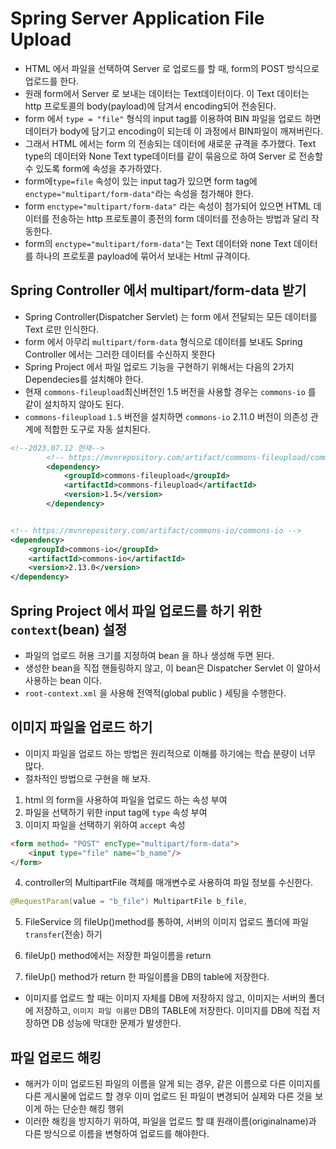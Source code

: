 # Spring Server Application File Upload

- HTML 에서 파일을 선택하여 Server 로 업로드를 할 때, form의 POST 방식으로 업로드를 한다.
- 원래 form에서 Server 로 보내는 데이터는 Text데이터이다. 이 Text 데이터는 http 프로토콜의 body(payload)에 담겨서 encoding되어 전송된다.
- form 에서 `type = "file"` 형식의 input tag를 이용하여 BIN 파일을 업로드 하면 데이터가 body에 담기고 encoding이 되는데 이 과정에서 BIN파일이 깨져버린다.
- 그래서 HTML 에서는 form 의 전송되는 데이터에 새로운 규격을 추가했다. Text type의 데이터와 None Text type데이터를 같이 묶음으로 하여 Server 로 전송할 수 있도록 form에 속성을 추가하였다.
- form에`type=file` 속성이 있는 input tag가 있으면 form tag에 `enctype="multipart/form-data"`라는 속성을 첨가해야 한다. 
- form `enctype="multipart/form-data"` 라는 속성이 첨가되어 있으면 HTML 데이터를 전송하는 http 프로토콜이 종전의 form 데이터를 전송하는 방법과 달리 작동한다.
- form의 `enctype="multipart/form-data"`는 Text 데이터와 none Text 데이터를 하나의 프로토콜 payload에 묶어서 보내는 Html 규격이다.

## Spring Controller 에서 multipart/form-data 받기
- Spring Controller(Dispatcher Servlet) 는 form 에서 전달되는 모든 데이터를 Text 로만 인식한다.
- form 에서 아무리 `multipart/form-data` 형식으로 데이터를 보내도 Spring Controller 에서는 그러한 데이터를 수신하지 못한다 
- Spring Project 에서 파일 업로드 기능을 구현하기 위해서는 다음의 2가지 Dependecies를 설치해야 한다.
- 현재 `commons-fileupload`최신버전인 1.5 버전을 사용할 경우는 `commons-io` 를 같이 설치하지 않아도 된다.
- `commons-fileupload` `1.5` 버전을 설치하면 `commons-io` 2.11.0 버전이 의존성 관계에 적합한 도구로 자동 설치된다.

```xml
<!--2023.07.12 현재-->
		<!-- https://mvnrepository.com/artifact/commons-fileupload/commons-fileupload -->
		<dependency>
			<groupId>commons-fileupload</groupId>
			<artifactId>commons-fileupload</artifactId>
			<version>1.5</version>
		</dependency>


<!-- https://mvnrepository.com/artifact/commons-io/commons-io -->
<dependency>
    <groupId>commons-io</groupId>
    <artifactId>commons-io</artifactId>
    <version>2.13.0</version>
</dependency>

```
## Spring Project 에서 파일 업로드를 하기 위한 `context`(bean) 설정
- 파일의 업로드 허용 크기를 지정하여 bean 을 하나 생성해 두면 된다.
- 생성한 bean을 직접 핸들링하지 않고, 이 bean은 Dispatcher Servlet 이 알아서 사용하는 bean 이다.
- `root-context.xml` 을 사용해 전역적(global public ) 세팅을 수행한다.

## 이미지 파일을 업로드 하기
- 이미지 파일을 업로드 하는 방법은 원리적으로 이해를 하기에는 학습 분량이 너무 많다.
- 절차적인 방법으로 구현을 해 보자.
1. html 의 form을 사용하여 파일을 업로드 하는 속성 부여
2. 파일을 선택하기 위한 input tag에 `type` 속성 부여
3. 이미지 파일을 선택하기 위하여 `accept` 속성

```html
<form method= "POST" encType="multipart/form-data">
	<input type="file" name="b_name"/>
</form>
```
4. controller의 MultipartFile 객체를 매개변수로 사용하여 파일 정보를 수신한다.
```java
@RequestParam(value = "b_file") MultipartFile b_file,
```



5. FileService 의 fileUp()method를 통하여, 서버의 이미지 업로드 폴더에 파일 `transfer`(전송) 하기

6. fileUp() method에서는 저장한 파일이름을 return 
7. fileUp() method가 return 한 파일이름을 DB의 table에 저장한다.
* 이미지를 업로드 할 때는 이미지 자체를 DB에 저장하지 않고, 이미지는 서버의 폴더에 저장하고, `이미지 파일 이름만` DB의 TABLE에 저장한다. 이미지를 DB에 직접 저장하면 DB 성능에 막대한 문제가 발생한다.


## 파일 업로드 해킹 
- 해커가 이미 업로드된 파일의 이름을 알게 되는 경우, 같은 이름으로 다른 이미지를 다른 게시물에 업로드 할 경우 이미 업로드 된 파일이 변경되어 실제와 다른 것을 보이게 하는 단순한 해킹 행위
- 이러한 해킹을 방지하기 위하여, 파일을 업로드 할 떄 원래이름(originalname)과 다른 방식으로 이름을 변형하여 업로드를 해야한다.